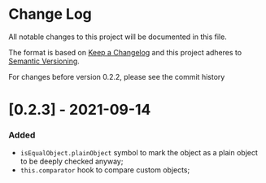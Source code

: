 # Change Log
All notable changes to this project will be documented in this file.

The format is based on [Keep a Changelog](http://keepachangelog.com/)
and this project adheres to [Semantic Versioning](http://semver.org/).

For changes before version 0.2.2, please see the commit history

# [0.2.3] - 2021-09-14

### Added 
- `isEqualObject.plainObject` symbol to mark the object as a plain object to be deeply checked anyway;
- `this.comparator` hook to compare custom objects; 
